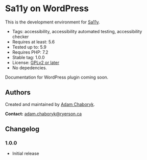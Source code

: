 # Sa11y on WordPress 
This is the development environment for [Sa11y](https://github.com/ryersondmp/sa11y).

- Tags: accessibility, accessibility automated testing, accessibility checker
- Requires at least: 5.6
- Tested up to: 5.9
- Requires PHP: 7.2
- Stable tag: 1.0.0
- License: [GPLv2 or later](http://www.gnu.org/licenses/gpl-2.0.html)
- No depedencies.

Documentation for WordPress plugin coming soon.

## Authors
Created and maintained by [Adam Chaboryk](https://github.com/adamchaboryk).

**Contact:** [adam.chaboryk@ryerson.ca](mailto:adam.chaboryk@ryerson.ca)

## Changelog
### 1.0.0
- Initial release